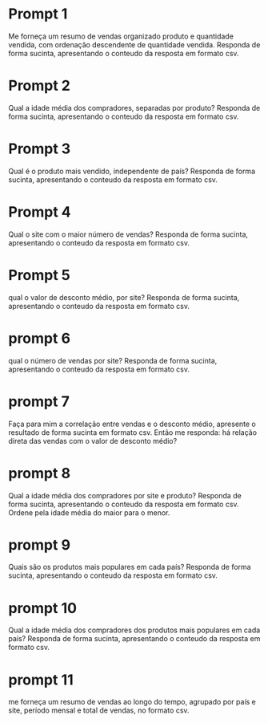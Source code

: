 # Prompt 1

Me forneça um resumo de vendas organizado produto e quantidade vendida, com ordenação descendente de quantidade vendida. Responda de forma sucinta, apresentando o conteudo da resposta em formato csv.

# Prompt 2

Qual a idade média dos compradores, separadas por produto? Responda de forma sucinta, apresentando o conteudo da resposta em formato csv.

# Prompt 3

Qual é o produto mais vendido, independente de país?  Responda de forma sucinta, apresentando o conteudo da resposta em formato csv.

# Prompt 4

Qual o site com o maior número de vendas?  Responda de forma sucinta, apresentando o conteudo da resposta em formato csv.

# Prompt 5

qual o valor de desconto médio, por site? Responda de forma sucinta, apresentando o conteudo da resposta em formato csv.

# prompt 6

qual o número de vendas por site? Responda de forma sucinta, apresentando o conteudo da resposta em formato csv.

# prompt 7

Faça para mim a correlação entre vendas e o desconto médio, apresente o resultado de forma sucinta em formato csv. Então me responda: há relação direta das vendas com o valor de desconto médio?

# prompt 8

Qual a idade média dos compradores por site e produto? Responda de forma sucinta, apresentando o conteudo da resposta em formato csv. Ordene pela idade média do maior para o menor.

# prompt 9

Quais são os produtos mais populares em cada país? Responda de forma sucinta, apresentando o conteudo da resposta em formato csv. 

# prompt 10

Qual a idade média dos compradores dos produtos mais populares em cada país? Responda de forma sucinta, apresentando o conteudo da resposta em formato csv. 

# prompt 11

me forneça um resumo de vendas ao longo do tempo, agrupado por país e site, período mensal e total de vendas, no formato csv.